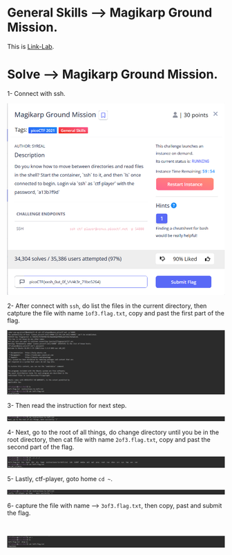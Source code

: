 # General Skills --> Magikarp Ground Mission.
This is [Link-Lab](https://play.picoctf.org/practice/challenge/189?category=5&page=1).
# Solve --> Magikarp Ground Mission.
1- Connect with ssh.
<br />

![0](screenshots/0.png)
<br />

2- After connect with `ssh`, do list the files in the current directory, then catpture the file with name `1of3.flag.txt`, copy and past the first part of the flag.
<br />

![1](screenshots/1.png)
<br />

3- Then read the instruction for next step.
<br />

![2](screenshots/2.png)
<br />

4- Next, go to the root of all things, do change directory until you be in the root directory, then cat file with name `2of3.flag.txt`, copy and past the second part of the flag.
<br />

![3](screenshots/3.png)
<br />

5- Lastly, ctf-player, goto home `cd ~`.
<br />

![4](screenshots/4.png)
<br />

6- capture the file with name --> `3of3.flag.txt`, then copy, past and submit the flag.

<br />

![5](screenshots/5.png)
<br />
